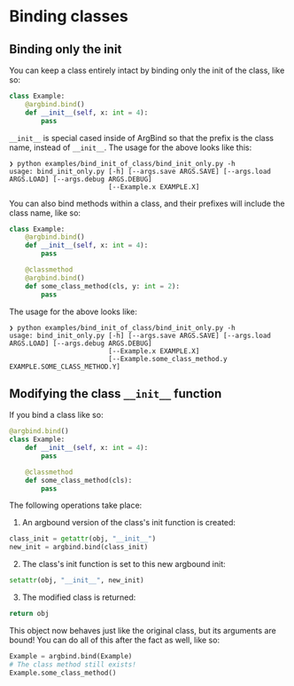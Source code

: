 # Binding classes

## Binding only the init

You can keep a class entirely intact by binding only the init of the class, like so:

```python
class Example:
    @argbind.bind()
    def __init__(self, x: int = 4):
        pass
```

`__init__` is special cased inside of ArgBind so that the prefix is the class name, instead of `__init__`. The usage for the above looks like this:

```
❯ python examples/bind_init_of_class/bind_init_only.py -h
usage: bind_init_only.py [-h] [--args.save ARGS.SAVE] [--args.load ARGS.LOAD] [--args.debug ARGS.DEBUG]
                         [--Example.x EXAMPLE.X]
```

You can also bind methods within a class, and their prefixes will include the class name, like so:

```python
class Example:
    @argbind.bind()
    def __init__(self, x: int = 4):
        pass

    @classmethod
    @argbind.bind()
    def some_class_method(cls, y: int = 2):
        pass
```

The usage for the above looks like:

```
❯ python examples/bind_init_of_class/bind_init_only.py -h
usage: bind_init_only.py [-h] [--args.save ARGS.SAVE] [--args.load ARGS.LOAD] [--args.debug ARGS.DEBUG]
                         [--Example.x EXAMPLE.X]
                         [--Example.some_class_method.y EXAMPLE.SOME_CLASS_METHOD.Y]
```

## Modifying the class `__init__` function

If you bind a class like so:

```python
@argbind.bind()
class Example:
    def __init__(self, x: int = 4):
        pass

    @classmethod
    def some_class_method(cls):
        pass
```

The following operations take place:

1. An argbound version of the class's init function is created:

```python
class_init = getattr(obj, "__init__")
new_init = argbind.bind(class_init)
```

2. The class's init function is set to this new argbound init:

```python
setattr(obj, "__init__", new_init)
```

3. The modified class is returned:

```python
return obj
```

This object now behaves just like the original class, but its arguments are bound! You can do all of this after the fact as well, like so:

```python
Example = argbind.bind(Example)
# The class method still exists!
Example.some_class_method()
```